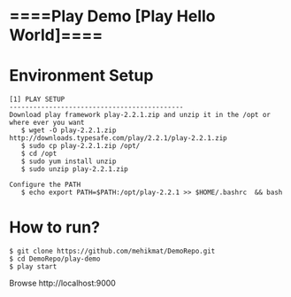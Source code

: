 ====Play Demo [Play Hello World]====
====================================
Environment Setup
=================
	[1] PLAY SETUP
	--------------------------------------------
	Download play framework play-2.2.1.zip and unzip it in the /opt or where ever you want
	   $ wget -O play-2.2.1.zip http://downloads.typesafe.com/play/2.2.1/play-2.2.1.zip 
	   $ sudo cp play-2.2.1.zip /opt/
	   $ cd /opt
	   $ sudo yum install unzip
	   $ sudo unzip play-2.2.1.zip

	Configure the PATH
       $ echo export PATH=$PATH:/opt/play-2.2.1 >> $HOME/.bashrc  && bash  


How to run?
============
	$ git clone https://github.com/mehikmat/DemoRepo.git
	$ cd DemoRepo/play-demo
	$ play start
 Browse http://localhost:9000